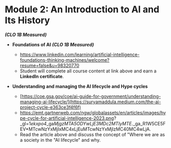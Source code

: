# **Module 2: An Introduction to AI and Its History** 
***(CLO 1B Measured)*** 

* **Foundations of AI**  ***(CLO 1B Measured)***
  * https://www.linkedin.com/learning/artificial-intelligence-foundations-thinking-machines/welcome?resume=false&u=98320770
  * Student will complete all course content at link above and earn a **LinkedIn certificate**.
 

* **Understanding and managing the AI lifecycle and Hype cycles**  
  * [https://coe.gsa.gov/coe/ai-guide-for-government/understanding-managing-ai-lifecycle/](https://suryamaddula.medium.com/the-ai-project-cycle-e363ce3f4f6f)
  * https://emt.gartnerweb.com/ngw/globalassets/en/articles/images/hype-cycle-for-artificial-intelligence-2023.png? _gl=1*ekxpo4*_ga*MjgzMTA5ODYwLjE3MDc2MTIyMTE.*_ga_R1W5CE5FEV*MTcwNzYxMjIxMC4xLjEuMTcwNzYxMjIzMC40MC4wLjA. 
  * Read the article above and discuss the concept of "Where we are as a society in the "AI lifecycle" and why.
